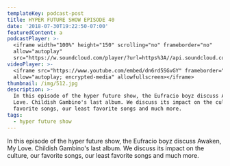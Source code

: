 ```yaml
---
templateKey: podcast-post
title: HYPER FUTURE SHOW EPISODE 40
date: '2018-07-30T19:22:50-07:00'
featuredContent: a
podcastPlayer: >-
  <iframe width="100%" height="150" scrolling="no" frameborder="no"
  allow="autoplay"
  src="https://w.soundcloud.com/player/?url=https%3A//api.soundcloud.com/tracks/471301971&color=%23ff5500&auto_play=false&hide_related=false&show_comments=true&show_user=true&show_reposts=false&show_teaser=true&visual=true"></iframe>
videoPlayer: >-
  <iframe src="https://www.youtube.com/embed/dn6rd5SGvGY" frameborder="0"
  allow="autoplay; encrypted-media" allowfullscreen></iframe>
thumbnail: /img/512.jpg
description: >-
  In this episode of the hyper future show, the Eufracio boyz discuss Awaken, My
  Love. Childish Gambino's last album. We discuss its impact on the culture, our
  favorite songs, our least favorite songs and much more.
tags:
  - hyper future show
---
```

<p>In this episode of the hyper future show, the Eufracio boyz discuss Awaken, My Love. Childish Gambino's last album. We discuss its impact on the culture, our favorite songs, our least favorite songs and much more.</p>
